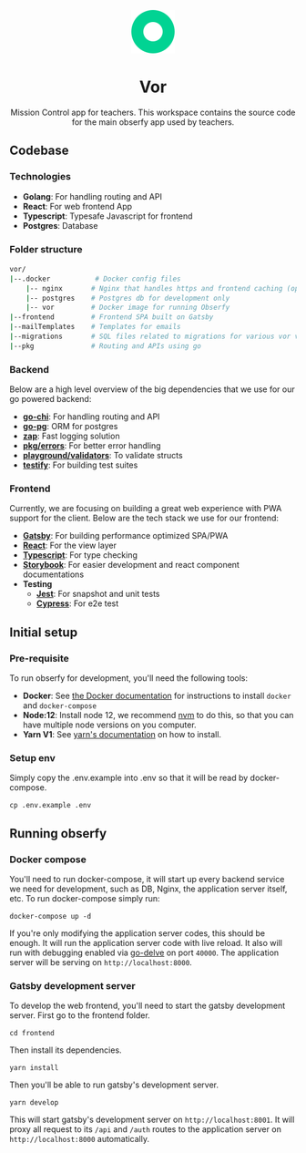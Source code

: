 <p align="center">
    <img width="76px" src="./frontend/src/images/logo-standalone.svg" alt="Obserfy logo" />
</p>
  
<h1 align="center">
    Vor
</h1>

<p align="center">
    Mission Control app for teachers. This workspace contains the source code for the main obserfy app used by teachers. 
</p>


## Codebase

### Technologies

- **Golang**: For handling routing and API
- **React**: For web frontend App
- **Typescript**: Typesafe Javascript for frontend
- **Postgres**: Database

### Folder structure

```sh
vor/
|--.docker           # Docker config files
    |-- nginx       # Nginx that handles https and frontend caching (optional)
    |-- postgres    # Postgres db for development only
    |-- vor         # Docker image for running Obserfy
|--frontend         # Frontend SPA built on Gatsby
|--mailTemplates    # Templates for emails
|--migrations       # SQL files related to migrations for various vor versions
|--pkg              # Routing and APIs using go
```

### Backend

Below are a high level overview of the big dependencies that we use for our go powered backend:

- [**go-chi**](https://github.com/go-chi/chi): For handling routing and API
- [**go-pg**](https://github.com/go-pg/pg): ORM for postgres
- [**zap**](https://github.com/uber-go/zap): Fast logging solution
- [**pkg/errors**](https://github.com/pkg/errors): For better error handling
- [**playground/validators**](https://github.com/go-playground/validator): To validate structs
- [**testify**](https://github.com/stretchr/testify): For building test suites

### Frontend

Currently, we are focusing on building a great web experience with PWA support for the client. Below are the tech stack we use for our frontend:

- [**Gatsby**](https://www.gatsbyjs.org/): For building performance optimized SPA/PWA
- [**React**](https://reactjs.org/): For the view layer
- [**Typescript**](https://www.typescriptlang.org/): For type checking
- [**Storybook**](https://storybook.js.org/): For easier development and react component documentations
- **Testing**
  - [**Jest**](https://jestjs.io/): For snapshot and unit tests
  - [**Cypress**](https://www.cypress.io/): For e2e test

## Initial setup

### Pre-requisite

To run obserfy for development, you'll need the following tools:

- **Docker**: See [the Docker documentation](https://docs.docker.com/install/) for instructions to install `docker` and `docker-compose`
- **Node:12**: Install node 12, we recommend [nvm](https://github.com/nvm-sh/nvm) to do this, so that you can have multiple node versions on you computer.
- **Yarn V1**: See [yarn's documentation](https://classic.yarnpkg.com/lang/en/) on how to install.

### Setup env

Simply copy the .env.example into .env so that it will be read by docker-compose.

```shell script
cp .env.example .env
```

## Running obserfy

### Docker compose

You'll need to run docker-compose, it will start up every backend service we need for development, such as DB, Nginx, the application server itself, etc. To run docker-compose simply run:

```shell script
docker-compose up -d
```

If you're only modifying the application server codes, this should be enough. It will run the application server code with live reload. It also will run with debugging enabled via [go-delve](https://github.com/go-delve/delve) on port `40000`. The application server will be serving on `http://localhost:8000`.

### Gatsby development server

To develop the web frontend, you'll need to start the gatsby development server. First go to the frontend folder.

```shell script
cd frontend
```

Then install its dependencies.

```shell script
yarn install
```

Then you'll be able to run gatsby's development server.

```shell script
yarn develop
```

This will start gatsby's development server on `http://localhost:8001`. It will proxy all request to its `/api` and `/auth` routes to the application server on `http://localhost:8000` automatically.
